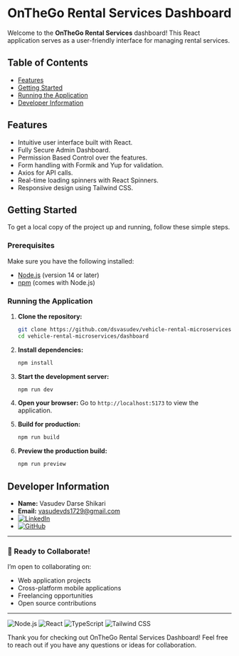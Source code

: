 # OnTheGo Rental Services Dashboard

Welcome to the **OnTheGo Rental Services** dashboard! This React application serves as a user-friendly interface for managing rental services.

## Table of Contents
- [Features](#features)
- [Getting Started](#getting-started)
- [Running the Application](#running-the-application)
- [Developer Information](#developer-information)

## Features
- Intuitive user interface built with React.
- Fully Secure Admin Dashboard.
- Permission Based Control over the features.
- Form handling with Formik and Yup for validation.
- Axios for API calls.
- Real-time loading spinners with React Spinners.
- Responsive design using Tailwind CSS.

## Getting Started

To get a local copy of the project up and running, follow these simple steps.

### Prerequisites
Make sure you have the following installed:
- [Node.js](https://nodejs.org/) (version 14 or later)
- [npm](https://www.npmjs.com/) (comes with Node.js)

### Running the Application

1. **Clone the repository:**
   ```bash
   git clone https://github.com/dsvasudev/vehicle-rental-microservices.git
   cd vehicle-rental-microservices/dashboard
   ```

2. **Install dependencies:**
   ```bash
   npm install
   ```

3. **Start the development server:**
   ```bash
   npm run dev
   ```

4. **Open your browser:**
   Go to `http://localhost:5173` to view the application.

5. **Build for production:**
   ```bash
   npm run build
   ```

6. **Preview the production build:**
   ```bash
   npm run preview
   ```

## Developer Information

- **Name:** Vasudev Darse Shikari
- **Email:** [vasudevds1729@gmail.com](mailto:vasudevds1729@gmail.com)
- [![LinkedIn](https://img.shields.io/badge/LinkedIn-0077B5?style=flat&logo=linkedin&logoColor=white)](http://linkedin.com/in/darseshikarivasudev)
- [![GitHub](https://img.shields.io/badge/GitHub-181717?style=flat&logo=github&logoColor=white)](https://github.com/yourusername)

---

### 🚀 Ready to Collaborate!
I’m open to collaborating on:
- Web application projects
- Cross-platform mobile applications
- Freelancing opportunities
- Open source contributions

---

![Node.js](https://img.shields.io/badge/Node.js-339933?style=flat&logo=node.js&logoColor=white)
![React](https://img.shields.io/badge/React-61DAFB?style=flat&logo=react&logoColor=black)
![TypeScript](https://img.shields.io/badge/TypeScript-007ACC?style=flat&logo=typescript&logoColor=white)
![Tailwind CSS](https://img.shields.io/badge/Tailwind%20CSS-06B6D4?style=flat&logo=tailwind-css&logoColor=white)

Thank you for checking out OnTheGo Rental Services Dashboard! Feel free to reach out if you have any questions or ideas for collaboration.
```
